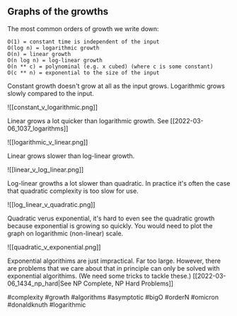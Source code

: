 ## Graphs of the growths

The most common orders of growth we write down:

```
O(1) = constant time is independent of the input
O(log n) = logarithmic growth
O(n) = linear growth
O(n log n) = log-linear growth
O(n ** c) = polynominal (e.g. x cubed) (where c is some constant)
O(c ** n) = exponential to the size of the input
```

Constant growth doesn't grow at all as the input grows. Logarithmic grows slowly compared to the input.

![[constant_v_logarithmic.png]]

Linear grows a lot quicker than logarithmic growth. See [[2022-03-06_1037_logarithms]]

![[logarithmic_v_linear.png]]

Linear grows slower than log-linear growth.

![[linear_v_log_linear.png]]

Log-linear growths a lot slower than quadratic. In practice it's often the case that quadratic complexity is too slow for use.

![[log_linear_v_quadratic.png]]

Quadratic verus exponential, it's hard to even see the quadratic growth because exponential is growing so quickly. You would need to plot the graph on logarithmic (non-linear) scale.

![[quadratic_v_exponential.png]]

Exponential algorithims are just impractical. Far too large. However, there are problems that we care about that in principle can only be solved with exponential algorithims. (We need some tricks to tackle these.) [[2022-03-06_1434_np_hard|See NP Complete, NP Hard Problems]]

#complexity
#growth
#algorithms
#asymptotic
#bigO
#orderN
#omicron
#donaldknuth
#logarithmic

